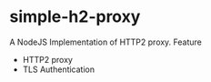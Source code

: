 # simple-h2-proxy

A NodeJS Implementation of HTTP2 proxy. Feature

* HTTP2 proxy
* TLS Authentication